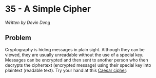 # 35 - A Simple Cipher

*Written by Devin Deng*

## Problem

Cryptography is hiding messages in plain sight. Although they can be viewed, they are usually unreadable without the use of a special key. Messages can be encrypted and then sent to another person who then decrypts the ciphertext (encrypted message) using their special key into plaintext (readable text). Try your hand at this [Caesar cipher](http://en.wikipedia.org/wiki/Caesar_cipher):